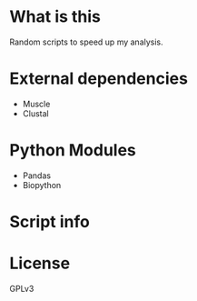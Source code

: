 # What is this

Random scripts to speed up my analysis.

# External dependencies

- Muscle
- Clustal

# Python Modules

- Pandas
- Biopython

# Script info

# License

GPLv3
